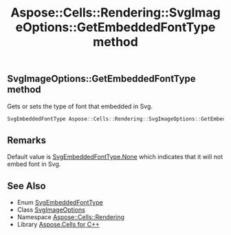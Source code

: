 ﻿---
title: Aspose::Cells::Rendering::SvgImageOptions::GetEmbeddedFontType method
linktitle: GetEmbeddedFontType
second_title: Aspose.Cells for C++ API Reference
description: 'Aspose::Cells::Rendering::SvgImageOptions::GetEmbeddedFontType method. Gets or sets the type of font that embedded in Svg in C++.'
type: docs
weight: 1200
url: /cpp/aspose.cells.rendering/svgimageoptions/getembeddedfonttype/
---
## SvgImageOptions::GetEmbeddedFontType method


Gets or sets the type of font that embedded in Svg.

```cpp
SvgEmbeddedFontType Aspose::Cells::Rendering::SvgImageOptions::GetEmbeddedFontType()
```

## Remarks


Default value is [SvgEmbeddedFontType.None](../../svgembeddedfonttype/) which indicates that it will not embed font in Svg. 
## See Also

* Enum [SvgEmbeddedFontType](../../svgembeddedfonttype/)
* Class [SvgImageOptions](../)
* Namespace [Aspose::Cells::Rendering](../../)
* Library [Aspose.Cells for C++](../../../)
